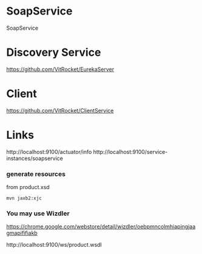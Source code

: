 # SoapService
SoapService

# Discovery Service
https://github.com/VitRocket/EurekaServer

# Client
https://github.com/VitRocket/ClientService

# Links
http://localhost:9100/actuator/info
http://localhost:9100/service-instances/soapservice



### generate resources
from product.xsd
```
mvn jaxb2:xjc
```


### You may use Wizdler
https://chrome.google.com/webstore/detail/wizdler/oebpmncolmhiapingjaagmapififiakb


http://localhost:9100/ws/product.wsdl

